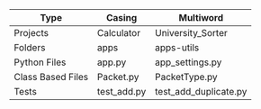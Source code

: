 

| Type | Casing | Multiword |
| ------ | ---- | ----------|
| Projects | Calculator | University_Sorter |
| Folders | apps | apps-utils |
| Python Files | app.py | app_settings.py |
| Class Based Files | Packet.py | PacketType.py |
| Tests | test_add.py | test_add_duplicate.py |